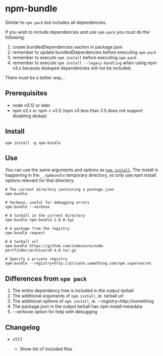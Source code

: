 # npm-bundle

Similar to `npm pack` but includes all dependencies. 

If you wish to include dependencies and use `npm-pack` you must do the 
following:


1. create bundledDependencies section in package.json
2. remember to update bundledDependencies before executing `npm-pack`
3. remember to execute `npm install` before executing `npm-pack`
4. remember to execute `npm install --legacy-bundling` when using npm v3.x 
because deduped dependencies will not be included.  

There must be a better way...

## Prerequisites

* node v0.12 or later  
* npm v2.x or npm > v3.5 (npm v3 less than 3.5 does not support disabling 
dedup)

## Install

    npm install -g npm-bundle



## Use
You can use the same arguments and options as [`npm install`][1].  The install
is happening in the `__npmbundle` temporary directory, so only use npm install
options relevant for that directory.


    # The current directory containing a package.json
    npm-bundle

    # Verbose, useful for debugging errors
    npm-bundle --verbose

    # A tarball in the current directory
    npm-bundle npm-bundle-1.0.0.tgz
    
    # A package from the registry
    npm-bundle request

    # A tarball url
    npm-bundle https://github.com/indexzero/node-portfinder/archive/v0.4.0.tar.gz    
    
    # Specify a private registry
    npm-bundle --registry=http://private.something.com/npm supersecret


## Differences from `npm pack`

1. The entire dependency tree is included in the output tarball
2. The additional arguments of `npm install`, ie. tarball url
3. The additional options of `npm install`, ie. --registry=http://something
4. The package.json in the output tarball has npm install metadata
5. --verbose option for help with debugging

## Changelog

* v1.1.1

    * Show list of included files

[1]:https://docs.npmjs.com/cli/install
